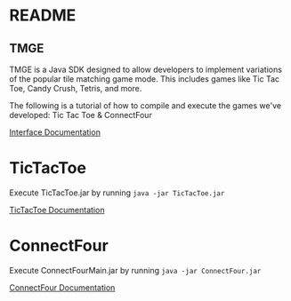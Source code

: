 # README

## TMGE

TMGE is a Java SDK designed to allow developers to implement variations of the popular tile matching game mode. This includes games like Tic Tac Toe, Candy Crush, Tetris, and more. 

The following is a tutorial of how to compile and execute the games we've developed: Tic Tac Toe & ConnectFour

[Interface Documentation](https://docs.google.com/document/d/1O_dxB0SLeJnOMwHJ-9AQeVP5KRY1sqH22ABGdRJPnao/edit#heading=h.km0wq5vcbicz)

# TicTacToe

Execute TicTacToe.jar by running `java -jar TicTacToe.jar`

[TicTacToe Documentation](https://docs.google.com/document/d/15FED42XZFcMNZIaNmJ3JFwaPLKk7-Tgq4HRgGvP0uFE/edit?usp=sharing)

# ConnectFour

Execute ConnectFourMain.jar by running `java -jar ConnectFour.jar`

[ConnectFour Documentation](https://docs.google.com/document/d/1ffCYK59im9KVj0KNFgXl52c3LIq99BY25IUkYm_9gBg/edit)